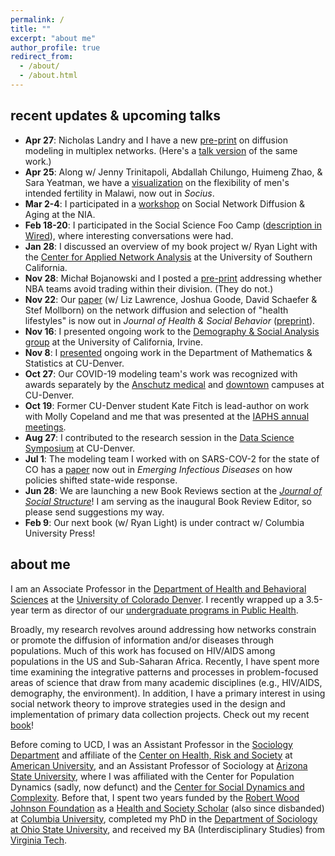 ```yaml
---
permalink: /
title: ""
excerpt: "about me"
author_profile: true
redirect_from: 
  - /about/
  - /about.html
---
```


recent updates & upcoming talks
------
  - **Apr 27**: Nicholas Landry and I have a new [pre-print](https://arxiv.org/abs/2204.12348#) on diffusion modeling in multiplex networks. (Here's a [talk version](https://www.youtube.com/watch?v=YsaqWh2elCY&list=PLRaIxt5IVIe5lffzBxiuEROOl43pi-twP) of the same work.)
  - **Apr 25**: Along w/ Jenny Trinitapoli, Abdallah Chilungo, Huimeng Zhao, & Sara Yeatman, we have a [visualization](https://doi.org/10.1177/23780231221094752) on the flexibility of men's intended fertility in Malawi, now out in *Socius*.
  - **Mar 2-4**: I participated in a [workshop](https://www.nia.nih.gov/research/dbsr/social-network-diffusion-individual-behavior-change-interventions-virtual-workshop) on Social Network Diffusion & Aging at the NIA.
  - **Feb 18-20**: I participated in the Social Science Foo Camp ([description in Wired](https://www.wired.com/story/facebook-social-network-becomes-social-science-subject/)), where interesting conversations were had.
  - **Jan 28**: I discussed an overview of my book project w/ Ryan Light with the [Center for Applied Network Analysis](https://sns.usc.edu/cana/) at the University of Southern California.
  - **Nov 28**: Michał Bojanowski and I posted a [pre-print](https://mbojan.github.io/nba-trades/) addressing whether NBA teams avoid trading within their division. (They do not.)
  - **Nov 22**: Our [paper](https://doi.org/10.1177/00221465211054394) (w/ Liz Lawrence, Joshua Goode, David Schaefer & Stef Mollborn) on the network diffusion and selection of "health lifestyles" is now out in *Journal of Health & Social Behavior* ([preprint]( https://osf.io/preprints/socarxiv/xnd39/)).
  - **Nov 16**: I presented ongoing work to the [Demography & Social Analysis group](https://www.demography.uci.edu/) at the University of California, Irvine.
  - **Nov 8**: I [presented](https://calendar.ucdenver.edu/event/inappropriate_title_here_multiplex_closure_in_adolescents_friendship_romantic_networks) ongoing work in the Department of Mathematics & Statistics at CU-Denver.
  - **Oct 27**: Our COVID-19 modeling team's work was recognized with awards separately by the [Anschutz medical](https://news.cuanschutz.edu/news-stories/recipients-of-the-2020-2021-university-research-awards) and [downtown](https://news.ucdenver.edu/announcing-the-winners-of-the-2021-pandemic-research-and-creative-activities-awards/) campuses at CU-Denver.
  - **Oct 19**: Former CU-Denver student Kate Fitch is lead-author on work with Molly Copeland and me that was presented at the [IAPHS annual meetings](https://iaphs.org/conference/conference-program/).
  - **Aug 27**: I contributed to the research session in the [Data Science Symposium](https://datascience.ucdenver.edu/events/symposium) at CU-Denver.
  - **Jul 1**: The modeling team I worked with on SARS-COV-2 for the state of CO has a [paper](https://wwwnc.cdc.gov/eid/article/27/9/20-4167_article) now out in *Emerging Infectious Diseases* on how policies shifted state-wide response.   
  - **Jun 28**: We are launching a new Book Reviews section at the *[Journal of Social Structure](https://www.exeley.com/journal/journal_of_social_structure)*! I am serving as the inaugural Book Review Editor, so please send suggestions my way.
  - **Feb 9**: Our next book (w/ Ryan Light) is under contract w/ Columbia University Press!

about me
------
I am an Associate Professor in the [Department of Health and Behavioral Sciences](https://clas.ucdenver.edu/hbsc/) at the [University of Colorado Denver](https://www.ucdenver.edu). I recently wrapped up a 3.5-year term as director of our [undergraduate programs in Public Health](https://clas.ucdenver.edu/hbsc/undergraduate-students).

Broadly, my research revolves around addressing how networks constrain or promote the diffusion of information and/or diseases through populations. Much of this work has focused on HIV/AIDS among populations in the US and Sub-Saharan Africa. Recently, I have spent more time examining the integrative patterns and processes in problem-focused areas of science that draw from many academic disciplines (e.g., HIV/AIDS, demography, the environment). In addition, I have a primary interest in using social network theory to improve strategies used in the design and implementation of primary data collection projects. Check out my recent [book](/books/)!

Before coming to UCD, I was an Assistant Professor in the [Sociology Department](https://www.american.edu/cas/sociology/) and affiliate of the [Center on Health, Risk and Society](https://www.american.edu/cas/sociology/chrs/) at [American University](https://www.american.edu), and an Assistant Professor of Sociology at [Arizona State University](https://www.asu.edu), where I was affiliated with the Center for Population Dynamics (sadly, now defunct) and the [Center for Social Dynamics and Complexity](https://complexity.asu.edu/csdc). Before that, I spent two years funded by the [Robert Wood Johnson Foundation](https://www.rwjf.org) as a [Health and Society Scholar](http://www.healthandsocietyscholars.org) (also since disbanded) at [Columbia University](https://www.columbia.edu), completed my PhD in the [Department of Sociology at Ohio State University](https://sociology.osu.edu), and received my BA (Interdisciplinary Studies) from [Virginia Tech](https://vt.edu).
